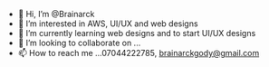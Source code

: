 - 👋 Hi, I’m @Brainarck
- 👀 I’m interested in AWS, UI/UX and web designs
- 🌱 I’m currently learning web designs and to start UI/UX designs
- 💞️ I’m looking to collaborate on ...
- 📫 How to reach me ...07044222785, brainarckgody@gmail.com

<!---
Brainarck/Brainarck is a ✨ special ✨ repository because its `README.md` (this file) appears on your GitHub profile.
You can click the Preview link to take a look at your changes.
--->
